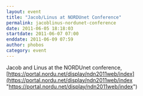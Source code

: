 ```yaml
---
layout: event
title: "Jacob/Linus at NORDUnet Conference"
permalink: jacoblinus-nordunet-conference
date: 2011-06-05 18:18:03
startdate: 2011-06-07 07:00
enddate: 2011-06-09 07:59
author: phobos
category: event
---
```


Jacob and Linus at the NORDUnet conference, [https://portal.nordu.net/display/ndn2011web/index](https://portal.nordu.net/display/ndn2011web/index "https://portal.nordu.net/display/ndn2011web/index")
